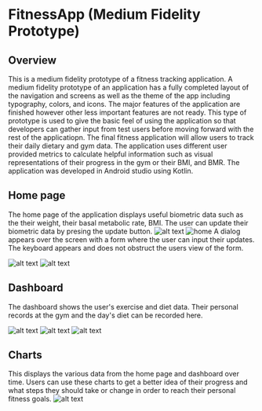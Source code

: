 ﻿# FitnessApp (Medium Fidelity Prototype)

## Overview
This is a medium fidelity prototype of a fitness tracking application. A medium fidelity prototype of an application has a fully completed layout of the navigation and screens as well as the theme of the app including typography, colors, and icons. The major features of the application are finished however other less important features are not ready. This type of prototype is used to give the basic feel of using the application so that developers can gather input from test users before moving forward with the rest of the applicatiopn. The final fitness application will allow users to track their daily dietary and gym data. The application uses different user provided metrics to calculate helpful information such as visual representations of their progress in the gym or their BMI, and BMR. The application was developed in Android studio using Kotlin. 

## Home page
The home page of the application displays useful biometric data such as the their weight, their basal metabolic rate, BMI. The user can update their biometric data by presing the update button. 
![alt text](./images/home.png)
<img src="./images/home.png" alt="home" style="width:50% height: 50%;"/>
A dialog appears over the screen with a form where the user can input their updates. The keyboard appears and does not obstruct the users view of the form.

![alt text](./images/home2.png)
![alt text](./images/home3.png)

## Dashboard
The dashboard shows the user's exercise and diet data. Their personal records at the gym and the day's diet can be recorded here.

![alt text](./images/dash`.png)
![alt text](./images/dash2.png)
![alt text](./images/dash3.png)

## Charts
This displays the various data from the home page and dashboard over time. Users can use these charts to get a better idea of their progress and what steps they should take or change in order to reach their personal fitness goals.
![alt text](./images/charts.png)
